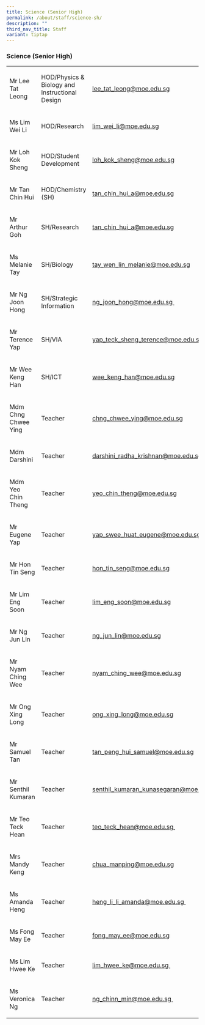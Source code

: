```yaml
---
title: Science (Senior High)
permalink: /about/staff/science-sh/
description: ""
third_nav_title: Staff
variant: tiptap
---
```

<h3>Science (Senior High)</h3><table><tbody><tr><td rowspan="1" colspan="1"><p>Mr Lee Tat Leong</p></td><td rowspan="1" colspan="1"><p>HOD/Physics &amp; Biology and Instructional Design</p></td><td rowspan="1" colspan="1"><p><a href="mailto:lee_tat_leong@moe.edu.sg" rel="noopener noreferrer nofollow" target="_blank">lee_tat_leong@moe.edu.sg</a></p></td></tr><tr><td rowspan="1" colspan="1"><p>Ms Lim Wei Li</p></td><td rowspan="1" colspan="1"><p>HOD/Research</p></td><td rowspan="1" colspan="1"><p><a href="mailto:lim_wei_li@moe.edu.sg" rel="noopener noreferrer nofollow" target="_blank">lim_wei_li@moe.edu.sg</a></p></td></tr><tr><td rowspan="1" colspan="1"><p>Mr Loh Kok Sheng</p></td><td rowspan="1" colspan="1"><p>HOD/Student Development</p></td><td rowspan="1" colspan="1"><p><a href="mailto:loh_kok_sheng@moe.edu.sg" rel="noopener noreferrer nofollow" target="_blank">loh_kok_sheng@moe.edu.sg</a></p></td></tr><tr><td rowspan="1" colspan="1"><p>Mr Tan Chin Hui</p></td><td rowspan="1" colspan="1"><p>HOD/Chemistry (SH)</p></td><td rowspan="1" colspan="1"><p><a href="mailto:tan_chin_hui_a@moe.edu.sg" rel="noopener noreferrer nofollow" target="_blank">tan_chin_hui_a@moe.edu.sg</a></p></td></tr><tr><td rowspan="1" colspan="1"><p>Mr Arthur Goh</p></td><td rowspan="1" colspan="1"><p>SH/Research</p></td><td rowspan="1" colspan="1"><p><a href="mailto:tan_chin_hui_a@moe.edu.sg" rel="noopener noreferrer nofollow" target="_blank">tan_chin_hui_a@moe.edu.sg</a></p></td></tr><tr><td rowspan="1" colspan="1"><p>Ms Melanie Tay</p></td><td rowspan="1" colspan="1"><p>SH/Biology</p></td><td rowspan="1" colspan="1"><p><a href="mailto:tay_wen_lin_melanie@moe.edu.sg" rel="noopener noreferrer nofollow" target="_blank">tay_wen_lin_melanie@moe.edu.sg</a></p></td></tr><tr><td rowspan="1" colspan="1"><p>Mr Ng Joon Hong</p></td><td rowspan="1" colspan="1"><p>SH/Strategic Information</p></td><td rowspan="1" colspan="1"><p><a href="mailto:ng_joon_hong@moe.edu.sg" rel="noopener noreferrer nofollow" target="_blank">ng_joon_hong@moe.edu.sg&nbsp;</a></p></td></tr><tr><td rowspan="1" colspan="1"><p>Mr Terence Yap</p></td><td rowspan="1" colspan="1"><p>SH/VIA</p></td><td rowspan="1" colspan="1"><p><a href="mailto:yap_teck_sheng_terence@moe.edu.sg" rel="noopener noreferrer nofollow" target="_blank">yap_teck_sheng_terence@moe.edu.sg&nbsp;</a></p></td></tr><tr><td rowspan="1" colspan="1"><p>Mr Wee Keng Han</p></td><td rowspan="1" colspan="1"><p>SH/ICT</p></td><td rowspan="1" colspan="1"><p><a href="mailto:wee_keng_han@moe.edu.sg" rel="noopener noreferrer nofollow" target="_blank">wee_keng_han@moe.edu.sg</a></p></td></tr><tr><td rowspan="1" colspan="1"><p>Mdm Chng Chwee Ying</p></td><td rowspan="1" colspan="1"><p>Teacher</p></td><td rowspan="1" colspan="1"><p><a href="mailto:chng_chwee_ying@moe.edu.sg" rel="noopener noreferrer nofollow" target="_blank">chng_chwee_ying@moe.edu.sg</a></p></td></tr><tr><td rowspan="1" colspan="1"><p>Mdm Darshini</p></td><td rowspan="1" colspan="1"><p>Teacher</p></td><td rowspan="1" colspan="1"><p><a href="mailto:darshini_radha_krishnan@moe.edu.sg" rel="noopener noreferrer nofollow" target="_blank">darshini_radha_krishnan@moe.edu.sg</a></p></td></tr><tr><td rowspan="1" colspan="1"><p>Mdm Yeo Chin Theng</p></td><td rowspan="1" colspan="1"><p>Teacher</p></td><td rowspan="1" colspan="1"><p><a href="mailto:yeo_chin_theng@moe.edu.sg" rel="noopener noreferrer nofollow" target="_blank">yeo_chin_theng@moe.edu.sg</a></p></td></tr><tr><td rowspan="1" colspan="1"><p>Mr Eugene Yap</p></td><td rowspan="1" colspan="1"><p>Teacher</p></td><td rowspan="1" colspan="1"><p><a href="mailto:yap_swee_huat_eugene@moe.edu.sg" rel="noopener noreferrer nofollow" target="_blank">yap_swee_huat_eugene@moe.edu.sg</a></p></td></tr><tr><td rowspan="1" colspan="1"><p>Mr Hon Tin Seng</p></td><td rowspan="1" colspan="1"><p>Teacher</p></td><td rowspan="1" colspan="1"><p><a href="mailto:hon_tin_seng@moe.edu.sg" rel="noopener noreferrer nofollow" target="_blank">hon_tin_seng@moe.edu.sg</a></p></td></tr><tr><td rowspan="1" colspan="1"><p>Mr Lim Eng Soon</p></td><td rowspan="1" colspan="1"><p>Teacher</p></td><td rowspan="1" colspan="1"><p><a href="mailto:lim_eng_soon@moe.edu.sg" rel="noopener noreferrer nofollow" target="_blank">lim_eng_soon@moe.edu.sg</a></p></td></tr><tr><td rowspan="1" colspan="1"><p>Mr Ng Jun Lin</p></td><td rowspan="1" colspan="1"><p>Teacher</p></td><td rowspan="1" colspan="1"><p><a href="mailto:ng_jun_lin@moe.edu.sg" rel="noopener noreferrer nofollow" target="_blank">ng_jun_lin@moe.edu.sg</a></p></td></tr><tr><td rowspan="1" colspan="1"><p>Mr Nyam Ching Wee</p></td><td rowspan="1" colspan="1"><p>Teacher</p></td><td rowspan="1" colspan="1"><p><a href="mailto:nyam_ching_wee@moe.edu.sg" rel="noopener noreferrer nofollow" target="_blank">nyam_ching_wee@moe.edu.sg</a></p></td></tr><tr><td rowspan="1" colspan="1"><p>Mr Ong Xing Long</p></td><td rowspan="1" colspan="1"><p>Teacher</p></td><td rowspan="1" colspan="1"><p><a href="mailto:ong_xing_long@moe.edu.sg" rel="noopener noreferrer nofollow" target="_blank">ong_xing_long@moe.edu.sg</a></p></td></tr><tr><td rowspan="1" colspan="1"><p>Mr Samuel Tan</p></td><td rowspan="1" colspan="1"><p>Teacher</p></td><td rowspan="1" colspan="1"><p><a href="mailto:tan_peng_hui_samuel@moe.edu.sg" rel="noopener noreferrer nofollow" target="_blank">tan_peng_hui_samuel@moe.edu.sg</a></p></td></tr><tr><td rowspan="1" colspan="1"><p>Mr Senthil Kumaran</p></td><td rowspan="1" colspan="1"><p>Teacher</p></td><td rowspan="1" colspan="1"><p><a href="mailto:senthil_kumaran_kunasegaran@moe.edu.sg" rel="noopener noreferrer nofollow" target="_blank">senthil_kumaran_kunasegaran@moe.edu.sg</a></p></td></tr><tr><td rowspan="1" colspan="1"><p>Mr Teo Teck Hean</p></td><td rowspan="1" colspan="1"><p>Teacher</p></td><td rowspan="1" colspan="1"><p><a href="mailto:teo_teck_hean@moe.edu.sg" rel="noopener noreferrer nofollow" target="_blank">teo_teck_hean@moe.edu.sg&nbsp;</a></p></td></tr><tr><td rowspan="1" colspan="1"><p>Mrs Mandy Keng</p></td><td rowspan="1" colspan="1"><p>Teacher</p></td><td rowspan="1" colspan="1"><p><a href="mailto:chua_manping@moe.edu.sg" rel="noopener noreferrer nofollow" target="_blank">chua_manping@moe.edu.sg</a></p></td></tr><tr><td rowspan="1" colspan="1"><p>Ms Amanda Heng</p></td><td rowspan="1" colspan="1"><p>Teacher</p></td><td rowspan="1" colspan="1"><p><a href="mailto:heng_li_li_amanda@moe.edu.sg" rel="noopener noreferrer nofollow" target="_blank">heng_li_li_amanda@moe.edu.sg&nbsp;</a></p></td></tr><tr><td rowspan="1" colspan="1"><p>Ms Fong May Ee</p></td><td rowspan="1" colspan="1"><p>Teacher</p></td><td rowspan="1" colspan="1"><p><a href="mailto:fong_may_ee@moe.edu.sg" rel="noopener noreferrer nofollow" target="_blank">fong_may_ee@moe.edu.sg</a></p></td></tr><tr><td rowspan="1" colspan="1"><p>Ms Lim Hwee Ke</p></td><td rowspan="1" colspan="1"><p>Teacher</p></td><td rowspan="1" colspan="1"><p><a href="mailto:lim_hwee_ke@moe.edu.sg" rel="noopener noreferrer nofollow" target="_blank">lim_hwee_ke@moe.edu.sg&nbsp;</a></p></td></tr><tr><td rowspan="1" colspan="1"><p>Ms Veronica Ng</p></td><td rowspan="1" colspan="1"><p>Teacher</p></td><td rowspan="1" colspan="1"><p><a href="mailto:ng_chinn_min@moe.edu.sg" rel="noopener noreferrer nofollow" target="_blank">ng_chinn_min@moe.edu.sg&nbsp;</a></p></td></tr></tbody></table><p></p>